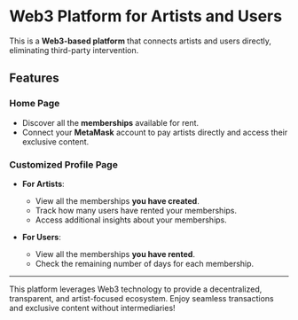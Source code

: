 # Web3 Platform for Artists and Users

This is a **Web3-based platform** that connects artists and users directly, eliminating third-party intervention.

## Features

### Home Page
- Discover all the **memberships** available for rent.
- Connect your **MetaMask** account to pay artists directly and access their exclusive content.

### Customized Profile Page
- **For Artists**:
  - View all the memberships **you have created**.
  - Track how many users have rented your memberships.
  - Access additional insights about your memberships.

- **For Users**:
  - View all the memberships **you have rented**.
  - Check the remaining number of days for each membership.

---

This platform leverages Web3 technology to provide a decentralized, transparent, and artist-focused ecosystem. Enjoy seamless transactions and exclusive content without intermediaries!
